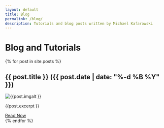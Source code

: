 ```yaml
---
layout: default
title: Blog
permalink: /blog/
description: Tutorials and blog posts written by Michael Kafarowski
---
```


# Blog and Tutorials

{% for post in site.posts %}
<article class="project">
    <h2 class="project-title">{{ post.title }} <span class="projectdate">({{ post.date | date: "%-d %B %Y" }})</span></h2>   
    <img class="project-img" src="{{ post.imgurl }}" alt="{{post.imgalt }}">  
    <p class="project-desc">{{post.excerpt }}</p>
    <div class="project-buttons">
        <a class="button" href="{{ post.url }}">Read Now</a>
    </div>
</article>
{% endfor %}